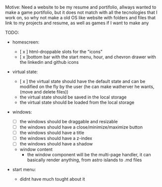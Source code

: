 Motive: Need a website to be my resume and portifolio, allways wanted to make a game portifolio, but it does not match with all the tecnologies that I work on, so why not make a old OS like website with folders and files that link to my projects and resume, as well as games if I want to make any

TODO:

- homescreen:

  - [ x ] html-droppable slots for the "icons"
  - [ x ]bottom bar with the start menu, hour, and chevron drawer with the linkedin and github icons

- virtual state:

  - [ x ] the virtual state should have the default state and can be modified on the fly by the user (he can make watherver he wants, (move and delete files))
  - the virtual state should be saved in the local storage
  - the virtual state should be loaded from the local storage

- windows:

  - [ ] the windows should be draggable and resizable
  - [ ] the windows should have a close/minimize/maximize button
  - [ ] the windows should have a title
  - [ ] the windows should have a z-index
  - [ ] the windows should have a shadow

  - window content
    - the window component will be the multi-page handler, it can basically render anything, from astro islands to .md files

- start menu:
  - didnt have much tought about it
